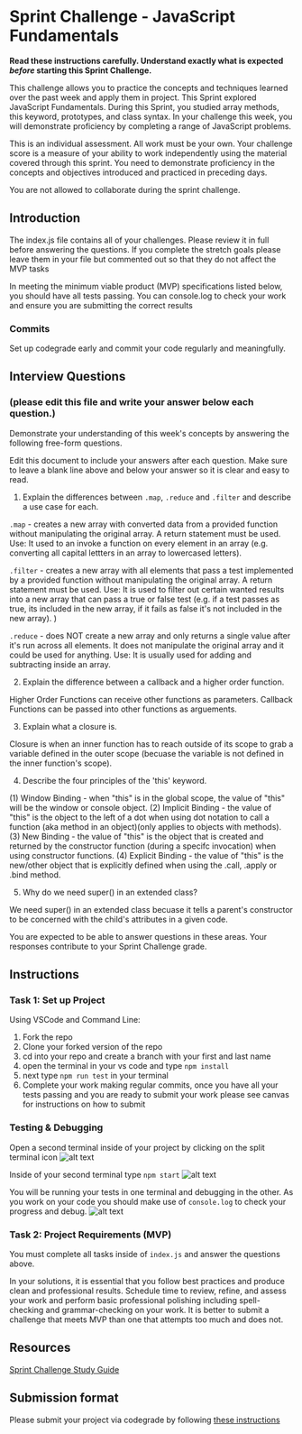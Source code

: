 # Sprint Challenge - JavaScript Fundamentals

**Read these instructions carefully. Understand exactly what is expected _before_ starting this Sprint Challenge.**

This challenge allows you to practice the concepts and techniques learned over the past week and apply them in project. This Sprint explored JavaScript Fundamentals. During this Sprint, you studied array methods, this keyword, prototypes, and class syntax. In your challenge this week, you will demonstrate proficiency by completing a range of JavaScript problems.

This is an individual assessment. All work must be your own. Your challenge score is a measure of your ability to work independently using the material covered through this sprint. You need to demonstrate proficiency in the concepts and objectives introduced and practiced in preceding days.

You are not allowed to collaborate during the sprint challenge. 

## Introduction

The index.js file contains all of your challenges. Please review it in full before answering the questions. If you complete the stretch goals please leave them in your file but commented out so that they do not affect the MVP tasks 

In meeting the minimum viable product (MVP) specifications listed below, you should have all tests passing. You can console.log to check your work and ensure you are submitting the correct results 

### Commits

Set up codegrade early and commit your code regularly and meaningfully. 

## Interview Questions
### (please edit this file and write your answer below each question.)
Demonstrate your understanding of this week's concepts by answering the following free-form questions.

Edit this document to include your answers after each question. Make sure to leave a blank line above and below your answer so it is clear and easy to read.

1. Explain the differences between `.map`, `.reduce` and `.filter` and describe a use case for each. 


`.map` - creates a new array with converted data from a provided function without manipulating the original array. A return statement must be used.
Use: It used to an invoke a function on every element in an array (e.g. converting all capital lettters in an array to lowercased letters).

`.filter` - creates a new array with all elements that pass a test implemented by a provided function without manipulating the original array. A return statement must be used. 
Use: It is used to filter out certain wanted results into a new array that can pass a true or false test (e.g. if a test passes as true, its included in the new array, if it fails as false it's not included in the new array). )

`.reduce` - does NOT create a new array and only returns a single value after it's run across all elements. It does not manipulate the original array and it could be used for anything. 
Use: It is usually used for adding and subtracting inside an array.


2. Explain the difference between a callback and a higher order function.


Higher Order Functions can receive other functions as parameters. 
Callback Functions can be passed into other functions as arguements.


3. Explain what a closure is.


Closure is when an inner function has to reach outside of its scope to grab a variable defined in the outer scope (becuase the variable is not defined in the inner function's scope).


4. Describe the four principles of the 'this' keyword.


 (1) Window Binding - when "this" is in the global scope, the value of "this" will be the window or console object.
 (2) Implicit Binding - the value of "this" is the object to the left of a dot when using dot notation to call a function (aka method in an object)(only applies to objects with methods).
 (3) New Binding - the value of "this" is the object that is created and returned by the constructor function (during a specifc invocation) when using constructor functions.
 (4) Explicit Binding - the value of "this" is the new/other object that is explicitly defined when using the .call, .apply or .bind method.
  

5. Why do we need super() in an extended class?


We need super() in an extended class becuase it tells a parent's constructor to be concerned with the child's attributes in a given code.


You are expected to be able to answer questions in these areas. Your responses contribute to your Sprint Challenge grade. 

## Instructions

### Task 1: Set up Project

Using VSCode and Command Line:


1. Fork the repo
2. Clone your forked version of the repo
3. cd into your repo and create a branch with your first and last name
4. open the terminal in your vs code and type `npm install`
5. next type `npm run test` in your terminal
6. Complete your work making regular commits, once you have all your tests passing and you are ready to submit your work please see canvas for instructions on how to submit

### Testing & Debugging

Open a second terminal inside of your project by clicking on the split terminal icon
![alt text](assets/split_terminal.png "Split Terminal")

Inside of your second terminal type `npm start` 
![alt text](assets/npm_start.png "type npm start")

You will be running your tests in one terminal and debugging in the other. As you work on your code you should make use of `console.log` to check your progress and debug.
![alt text](assets/tests_debug_terminal_final.png "your terminal should look like this")

### Task 2: Project Requirements (MVP)

You must complete all tasks inside of `index.js` and answer the questions above.

In your solutions, it is essential that you follow best practices and produce clean and professional results. Schedule time to review, refine, and assess your work and perform basic professional polishing including spell-checking and grammar-checking on your work. It is better to submit a challenge that meets MVP than one that attempts too much and does not.

## Resources
 
 [Sprint Challenge Study Guide](https://www.notion.so/lambdaschool/Unit-1-Sprint-3-Study-Guide-033a9a00659a4ef98c12eb97e49a6110)

## Submission format

Please submit your project via codegrade by following [these instructions](https://www.notion.so/lambdaschool/Submitting-an-assignment-via-Code-Grade-A-Step-by-Step-Walkthrough-07bd65f5f8364e709ecb5064735ce374)

